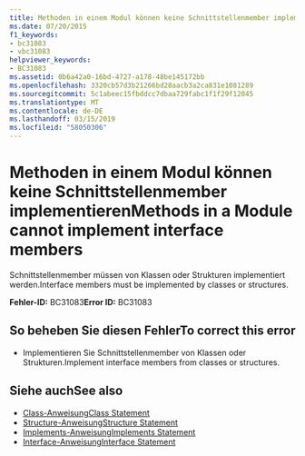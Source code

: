 ```yaml
---
title: Methoden in einem Modul können keine Schnittstellenmember implementieren
ms.date: 07/20/2015
f1_keywords:
- bc31083
- vbc31083
helpviewer_keywords:
- BC31083
ms.assetid: 0b6a42a0-16bd-4727-a178-48be145172bb
ms.openlocfilehash: 3320cb57d3b21266bd28aacb3a2ca831e1081289
ms.sourcegitcommit: 5c1abeec15fbddcc7dbaa729fabc1f1f29f12045
ms.translationtype: MT
ms.contentlocale: de-DE
ms.lasthandoff: 03/15/2019
ms.locfileid: "58050306"
---
```

# <a name="methods-in-a-module-cannot-implement-interface-members"></a><span data-ttu-id="df769-102">Methoden in einem Modul können keine Schnittstellenmember implementieren</span><span class="sxs-lookup"><span data-stu-id="df769-102">Methods in a Module cannot implement interface members</span></span>
<span data-ttu-id="df769-103">Schnittstellenmember müssen von Klassen oder Strukturen implementiert werden.</span><span class="sxs-lookup"><span data-stu-id="df769-103">Interface members must be implemented by classes or structures.</span></span>  
  
 <span data-ttu-id="df769-104">**Fehler-ID:** BC31083</span><span class="sxs-lookup"><span data-stu-id="df769-104">**Error ID:** BC31083</span></span>  
  
## <a name="to-correct-this-error"></a><span data-ttu-id="df769-105">So beheben Sie diesen Fehler</span><span class="sxs-lookup"><span data-stu-id="df769-105">To correct this error</span></span>  
  
-   <span data-ttu-id="df769-106">Implementieren Sie Schnittstellenmember von Klassen oder Strukturen.</span><span class="sxs-lookup"><span data-stu-id="df769-106">Implement interface members from classes or structures.</span></span>  
  
## <a name="see-also"></a><span data-ttu-id="df769-107">Siehe auch</span><span class="sxs-lookup"><span data-stu-id="df769-107">See also</span></span>

- [<span data-ttu-id="df769-108">Class-Anweisung</span><span class="sxs-lookup"><span data-stu-id="df769-108">Class Statement</span></span>](../../visual-basic/language-reference/statements/class-statement.md)
- [<span data-ttu-id="df769-109">Structure-Anweisung</span><span class="sxs-lookup"><span data-stu-id="df769-109">Structure Statement</span></span>](../../visual-basic/language-reference/statements/structure-statement.md)
- [<span data-ttu-id="df769-110">Implements-Anweisung</span><span class="sxs-lookup"><span data-stu-id="df769-110">Implements Statement</span></span>](../../visual-basic/language-reference/statements/implements-statement.md)
- [<span data-ttu-id="df769-111">Interface-Anweisung</span><span class="sxs-lookup"><span data-stu-id="df769-111">Interface Statement</span></span>](../../visual-basic/language-reference/statements/interface-statement.md)
